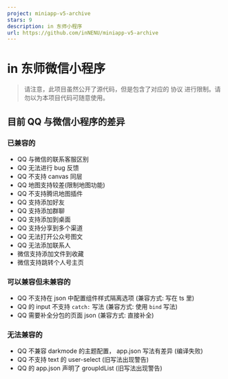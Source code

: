 ```yaml
---
project: miniapp-v5-archive
stars: 9
description: in 东师小程序
url: https://github.com/inNENU/miniapp-v5-archive
---
```


in 东师微信小程序
==========

> 请注意，此项目虽然公开了源代码，但是包含了对应的 协议 进行限制。请勿以为本项目代码可随意使用。

目前 QQ 与微信小程序的差异
---------------

### 已兼容的

-   QQ 与微信的联系客服区别
-   QQ 无法进行 bug 反馈
-   QQ 不支持 canvas 同层
-   QQ 地图支持较差(限制地图功能)
-   QQ 不支持腾讯地图插件
-   QQ 支持添加好友
-   QQ 支持添加群聊
-   QQ 支持添加到桌面
-   QQ 支持分享到多个渠道
-   QQ 无法打开公众号图文
-   QQ 无法添加联系人
-   微信支持添加文件到收藏
-   微信支持跳转个人号主页

### 可以兼容但未兼容的

-   QQ 不支持在 json 中配置组件样式隔离选项 (兼容方式: 写在 ts 里)
-   QQ 的 input 不支持 `catch:` 写法 (兼容方式: 使用 `bind` 写法)
-   QQ 需要补全分包的页面 json (兼容方式: 直接补全)

### 无法兼容的

-   QQ 不兼容 darkmode 的主题配置， app.json 写法有差异 (编译失败)
-   QQ 不支持 text 的 user-select (旧写法出现警告)
-   QQ 的 app.json 声明了 groupIdList (旧写法出现警告)
